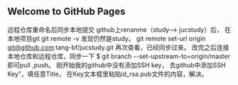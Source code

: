 ## Welcome to GitHub Pages
远程仓库重命名后同步本地提交
github上renanme（study--> jucstudy）后，
在本地项目git git remote -v 发现仍然是study。
git remote set-url origin git@github.com:tang-bf/jucstudy.git
再次查看，已经同步过来。
改完之后连接本地仓库和远程仓库，同步一下
$ git branch --set-upstream-to=origin/master
即可pull ,push。
刚开始我的github中没有添加SSH key，
去github中添加SSH Key”，填任意Title，
在Key文本框里粘贴id_rsa.pub文件的内容，解决。

